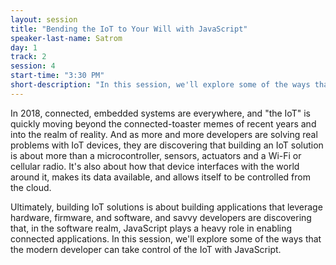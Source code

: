```yaml
---
layout: session
title: "Bending the IoT to Your Will with JavaScript"
speaker-last-name: Satrom
day: 1
track: 2
session: 4
start-time: "3:30 PM"
short-description: "In this session, we'll explore some of the ways that the modern developer can take control of the IoT with JavaScript."
---
```


In 2018, connected, embedded systems are everywhere, and "the IoT" is quickly moving beyond the connected-toaster memes of recent years and into the realm of reality. And as more and more developers are solving real problems with IoT devices, they are discovering that building an IoT solution is about more than a microcontroller, sensors, actuators and a Wi-Fi or cellular radio. It's also about how that device interfaces with the world around it, makes its data available, and allows itself to be controlled from the cloud. 
 
Ultimately, building IoT solutions is about building applications that leverage hardware, firmware, and software, and savvy developers are discovering that, in the software realm, JavaScript plays a heavy role in enabling connected applications. In this session, we'll explore some of the ways that the modern developer can take control of the IoT with JavaScript.